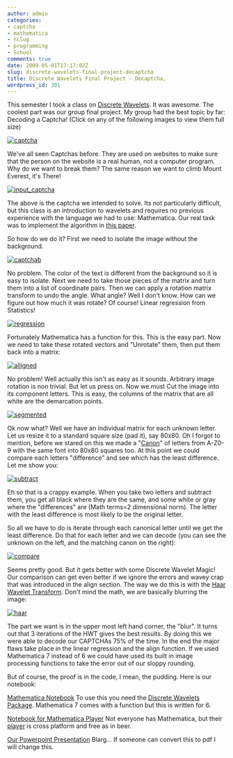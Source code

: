 ```yaml
---
author: admin
categories:
- captcha
- mathematica
- nclug
- programming
- School
comments: true
date: 2009-05-01T17:17:02Z
slug: discrete-wavelets-final-project-decaptcha
title: Discrete Wavelets Final Project - Decaptcha,
wordpress_id: 301
---
```


This semester I took a class on [Discrete Wavelets](http://en.wikipedia.org/wiki/Discrete_wavelet_transform). It was awesome. The coolest part was our group final project. My group had the best topic by far: Decoding a Captcha! (Click on any of the following images to view them full size)

[](/uploads/file_captcha.jpg)[![captcha](/uploads/captcha.jpg)](/uploads/captcha.jpg)

We've all seen Captchas before. They are used on websites to make sure that the person on the website is a real human, not a computer program. Why do we want to break them? The same reason we want to climb Mount Everest, it's There!

[![input\_captcha](/uploads/input_captcha-300x108.jpg)](/uploads/input\_captcha.jpg)

The above is the captcha we intended to solve. Its not particularly difficult, but this class is an introduction to wavelets and requires no previous experience with the language we had to use: Mathematica. Our real task was to implement the algorithm in [this paper](http://faculty.gvsu.edu/aboufade/web/cmj101-108.pdf).

So how do we do it? First we need to isolate the image without the background.

[![captchab](/uploads/captchab-300x108.jpg)](/uploads/captchab.jpg)

No problem. The color of the text is different from the background so it is easy to isolate. Next we need to take those pieces of the matrix and turn them into a list of coordinate pairs. Then we can apply a rotation matrix transform to undo the angle. What angle? Well I don't know. How can we figure out how much it was rotate? Of course! Linear regression from Statistics!

[![regression](/uploads/regression-300x239.jpg)](/uploads/regression.jpg)

Fortunately Mathematica has a function for this. This is the easy part. Now we need to take these rotated vectors and "Unrotate" them, then put them back into a matrix:

[![alligned](/uploads/alligned.jpg)](/uploads/alligned.jpg)

No problem! Well actually this isn't as easy as it sounds. Arbitrary image rotation is non trivial. But let us press on. Now we must Cut the image into its component letters. This is easy, the columns of the matrix that are all white are the demarcation points.

[![segmented](/uploads/segmented.jpg)](/uploads/segmented.jpg)

Ok now what? Well we have an individual matrix for each unknown letter. Let us resize it to a standard square size (pad it), say 80x80. Oh I forgot to mention, before we stared on this we made a "[Canon](http://www.merriam-webster.com/dictionary/canon)" of letters from A-Z0-9 with the same font into 80x80 squares too. At this point we could compare each letters "difference" and see which has the least difference. Let me show you:

[![subtract](/uploads/subtract.jpg)](/uploads/subtract.jpg)

Eh so that is a crappy example. When you take two letters and subtract them, you get all black where they are the same, and some white or gray where the "differences" are (Math terms=2 dimensional norm). The letter with the least difference is most likely to be the original letter.

So all we have to do is iterate through each canonical letter until we get the least difference. Do that for each letter and we can decode (you can see the unknown on the left, and the matching canon on the right):

[![compare](/uploads/compare-116x300.jpg)](/uploads/compare.jpg)

Seems pretty good. But it gets better with some Discrete Wavelet Magic! Our comparison can get even better if we ignore the errors and wavey crap that was introduced in the align section. The way we do this is with the [Haar Wavelet Transform](http://en.wikipedia.org/wiki/Haar_wavelet). Don't mind the math, we are basically blurring the image:

[![haar](/uploads/haar-300x157.jpg)](/uploads/haar.jpg)

The part we want is in the upper most left hand corner, the "blur". It turns out that 3 iterations of the HWT gives the best results. By doing this we were able to decode our CAPTCHAs 75% of the time. In the end the major flaws take place in the linear regression and the align function. If we used Mathematica 7 instead of 6 we could have used its built in image processing functions to take the error out of our sloppy rounding.

But of course, the proof is in the code, I mean, the pudding. Here is our notebook:

[Mathematica Notebook](/uploads/final3.nb)
To use this you need the [Discrete Wavelets Package](http://cam.mathlab.stthomas.edu/wavelets/packagesmathematica.php). Mathematica 7 comes with a function but this is written for 6.

[Notebook for Mathematica Player](/uploads/final3.nbp)
Not everyone has Mathematica, but their [player](http://www.wolfram.com/products/player/download.cgi) is cross platform and free as in beer.

[Our Powerpoint Presentation](/uploads/captcha.ppt)
Blarg... If someone can convert this to pdf I will change this.
